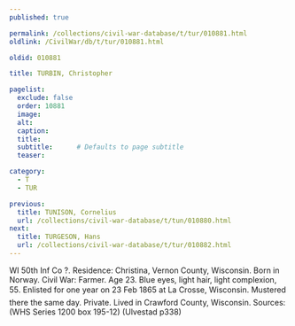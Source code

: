 ```yaml
---
published: true

permalink: /collections/civil-war-database/t/tur/010881.html
oldlink: /CivilWar/db/t/tur/010881.html

oldid: 010881

title: TURBIN, Christopher

pagelist:
  exclude: false
  order: 10881
  image: 
  alt:
  caption:
  title:
  subtitle:      # Defaults to page subtitle
  teaser:

category: 
  - T 
  - TUR

previous:
  title: TUNISON, Cornelius
  url: /collections/civil-war-database/t/tun/010880.html  
next:
  title: TURGESON, Hans
  url: /collections/civil-war-database/t/tur/010882.html   
---
```

WI 50th Inf Co ?. Residence: Christina, Vernon County, Wisconsin. Born in Norway. Civil War: Farmer. Age 23. Blue eyes, light hair, light complexion, 5&#146;5&#148;. Enlisted for one year on 23 Feb 1865 at La Crosse, Wisconsin. Mustered there the same day. Private. Lived in Crawford County, Wisconsin. Sources: (WHS Series 1200 box 195-12) (Ulvestad p338)